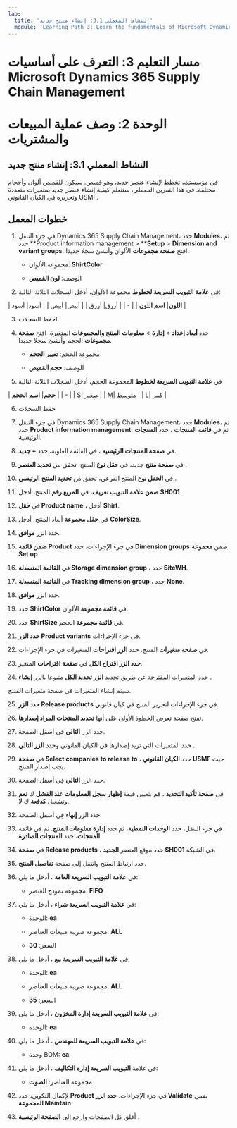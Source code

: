```yaml
---
lab:
  title: 'النشاط المعملي 3.1: إنشاء منتج جديد'
  module: 'Learning Path 3: Learn the fundamentals of Microsoft Dynamics 365 Supply Chain Management'
---
```


# مسار التعليم 3:  التعرف على أساسيات Microsoft Dynamics 365 Supply Chain Management
# الوحدة 2: وصف عملية المبيعات والمشتريات

## النشاط المعملي 3.1: إنشاء منتج جديد

في مؤسستك، تخطط لإنشاء عنصر جديد، وهو قميص. سيكون للقميص ألوان وأحجام مختلفة. في هذا التمرين المعملي، ستتعلم كيفية إنشاء عنصر جديد بمتغيرات متعددة وتحريره في الكيان القانوني USMF.

## خطوات المعمل

1. في جزء التنقل Dynamics 365 Supply Chain Management، حدد **Modules**، ثم حدد **Product information management > ****Setup** > **Dimension and variant groups**. افتح **صفحة مجموعات** الألوان وأنشئ سجلا جديدا.

    - مجموعة الألوان: **ShirtColor**

    - الوصف: **لون القميص**

2. في **علامة التبويب السريعة لخطوط** مجموعة الألوان، أدخل السجلات الثلاثة التالية:

| **اللون**| **اسم اللون** |
| - |
| أزرق| أزرق |
| أبيض| أبيض |
| أسود| أسود |

3. احفظ السجلات.

4. حدد **أبعاد إعداد** > **إدارة** > **معلومات المنتج والمجموعات** المتغيرة. افتح **صفحة مجموعات** الحجم وأنشئ سجلا جديدا.

    - مجموعة الحجم: **تغيير الحجم**

    - الوصف: **حجم القميص**

5. في **علامة التبويب السريعة لخطوط** المجموعة الحجم، أدخل السجلات الثلاثة التالية

| **حجم**| **اسم الحجم** |
| - |
| S| صغير |
| M| متوسط |
| L| كبير |

6. حفظ السجلات

7. في جزء التنقل Dynamics 365 Supply Chain Management، حدد **Modules**، ثم حدد **Product information management**. ثم في **قائمة المنتجات** ، حدد **المنتجات الرئيسية**.

8. في **صفحة المنتجات الرئيسية** ، في القائمة العلوية، حدد **+ جديد**.

9. في **صفحة منتج** جديد، في **حقل نوع** المنتج، تحقق من **تحديد العنصر** .

10. في **الحقل نوع** المنتج الفرعي، تحقق من **تحديد المنتج** **الرئيسي** .

11. **ضمن علامة التبويب تعريف**، في **المربع رقم** المنتج، أدخل **SH001**.

12. في **حقل Product name** ، أدخل **Shirt**.

13. في **حقل مجموعة** أبعاد المنتج، أدخل **ColorSize**.

14. حدد الزر **موافق**.

15. **ضمن قائمة Product** في جزء الإجراءات، حدد **Dimension groups** ضمن **مجموعة Set up**.

16. في **القائمة المنسدلة Storage dimension group** ، حدد **SiteWH**.

17. في **القائمة المنسدلة Tracking dimension group** ، حدد **None**.

18. حدد الزر **موافق**.

19. حدد **ShirtColor** في **قائمة مجموعة** الألوان.

20. حدد **ShirtSize** في **قائمة مجموعة** الحجم.

21. **حدد الزر Product variants** في جزء الإجراءات.

22. في **صفحة متغيرات** المنتج، حدد **الزر اقتراحات** المتغيرات في جزء الإجراءات.

23. **حدد الزر اقتراح الكل** في **صفحة اقتراحات** المتغير.

24. حدد المتغيرات المقترحة عن طريق تحديد **الزر تحديد الكل** متبوعا بالزر **إنشاء** .

سيتم إنشاء المتغيرات في صفحة متغيرات المنتج.

25. **حدد الزر Release products** في جزء الإجراءات لتحرير المنتج في كيان قانوني.

26. تفتح صفحة تعرض الخطوة الأولى عَلى أنها **تحديد المنتجات المراد إصدارها**.

27. حدد الزر **التالي** فِي أسفل الصفحة.

28. حدد المتغيرات التي تريد إصدارها في الكيان القانوني وحدد **الزر التالي** .

29. في **صفحة Select companies to release to** ، حدد **الكيان القانوني USMF** حيث يجب إصدار المنتج.

30. حدد الزر **التالي** فِي أسفل الصفحة.

31. في **صفحة تأكيد التحديد** ، قم بتعيين قيمة **إظهار سجل المعلومات عند الفشل** ك **نعم** وتشغيل **كدفعة** ك **لا**.

32. حدد الزر **إنهاء** فِي أسفل الصفحة.

16. في جزء التنقل، حدد **الوحدات النمطية**، ثم حدد **إدارة معلومات المنتج**. ثم في قائمة **المنتجات**، حدد **المنتجات الصادرة**.

33. في **صفحة Release products** ، حدد موقع العنصر **الجديد SH001** في الشبكة.

34. حدد ارتباط المنتج وانتقل إلى صفحة **تفاصيل المنتج**.

35. في **علامة التبويب السريعة العامة** ، أدخل ما يلي:

    - مجموعة نموذج العنصر: **FIFO**

36. في **علامة التبويب السريعة شراء** ، أدخل ما يلي:

    - الوحدة: **ea**

    - مجموعة ضريبة مبيعات العناصر: **ALL**

    - السعر: **30**

37. في **علامة التبويب السريعة بيع** ، أدخل ما يلي:

    - الوحدة: **ea**

    - مجموعة ضريبة مبيعات العناصر: **ALL**

    - السعر: **35**

38. في **علامة التبويب السريعة إدارة المخزون** ، أدخل ما يلي:

    - الوحدة: **ea**

39. في **علامة التبويب السريعة للمهندس** ، أدخل ما يلي:

    - وحدة BOM: **ea**

40. في علامة **التبويب السريعة إدارة التكاليف** ، أدخل ما يلي:

    - مجموعة العناصر: **الصوت**

41. لإكمال التكوين، حدد **Product** في جزء الإجراءات. **حدد الزر Validate** ضمن **المجموعة Maintain**.

42. أغلق كل الصفحات وارجع إلى **الصفحة الرئيسية** .

 
